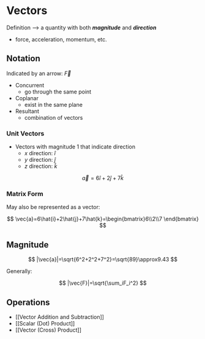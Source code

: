 # Vectors

Definition --> a quantity with both ***magnitude*** and ***direction***
- force, acceleration, momentum, etc.
## Notation

Indicated by an arrow: $\vec{F}$
- Concurrent
	- go through the same point
- Coplanar
	- exist in the same plane
- Resultant
	- combination of vectors

### Unit Vectors

- Vectors with magnitude 1 that indicate direction
	- $x$ direction: $\hat{i}$
	- $y$ direction: $\hat{j}$
	- $z$ direction: $\hat{k}$

$$
\vec{a}=6\hat{i}+2\hat{j}+7\hat{k}
$$

### Matrix Form

May also be represented as a vector:

$$
\vec{a}=6\hat{i}+2\hat{j}+7\hat{k}=\begin{bmatrix}6\\2\\7 \end{bmatrix}
$$

## Magnitude

$$
|\vec{a}|=\sqrt{6^2+2^2+7^2}=\sqrt{89}\approx9.43
$$

Generally:

$$
|\vec{F}|=\sqrt{\sum_iF_i^2}
$$

## Operations

- [[Vector Addition and Subtraction]]
- [[Scalar (Dot) Product]]
- [[Vector (Cross) Product]]